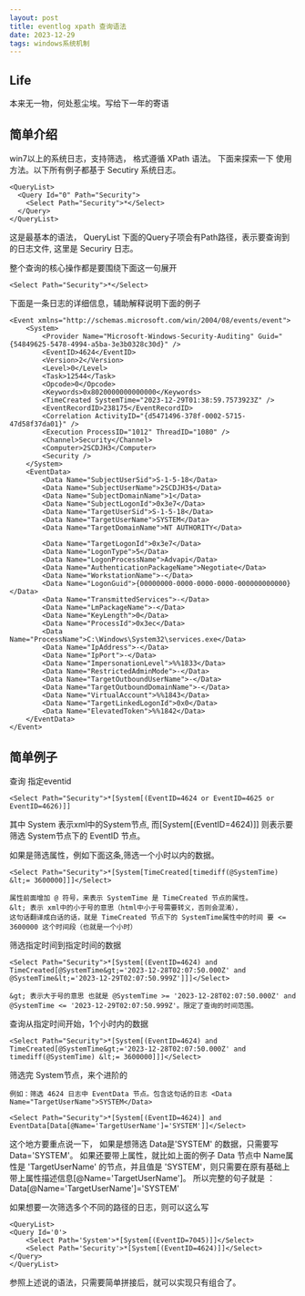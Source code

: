 ```yaml
---
layout: post
title: eventlog xpath 查询语法
date: 2023-12-29
tags: windows系统机制  
---
```


## Life
本来无一物，何处惹尘埃。写给下一年的寄语

## 简单介绍
win7以上的系统日志，支持筛选， 格式遵循 XPath 语法。 下面来探索一下 使用方法。以下所有例子都基于 Secutiry 系统日志。
```
<QueryList>
  <Query Id="0" Path="Security">
    <Select Path="Security">*</Select>
  </Query>
</QueryList>
```

这是最基本的语法， QueryList 下面的Query子项会有Path路径，表示要查询到的日志文件, 这里是 Securiry 日志。

整个查询的核心操作都是要围绕下面这一句展开
```
<Select Path="Security">*</Select>
```

下面是一条日志的详细信息，辅助解释说明下面的例子
```
<Event xmlns="http://schemas.microsoft.com/win/2004/08/events/event">
    <System>
        <Provider Name="Microsoft-Windows-Security-Auditing" Guid="{54849625-5478-4994-a5ba-3e3b0328c30d}" />
        <EventID>4624</EventID>
        <Version>2</Version>
        <Level>0</Level>
        <Task>12544</Task>
        <Opcode>0</Opcode>
        <Keywords>0x8020000000000000</Keywords>
        <TimeCreated SystemTime="2023-12-29T01:38:59.7573923Z" />
        <EventRecordID>238175</EventRecordID>
        <Correlation ActivityID="{d5471496-378f-0002-5715-47d58f37da01}" />
        <Execution ProcessID="1012" ThreadID="1080" />
        <Channel>Security</Channel>
        <Computer>2SCDJH3</Computer>
        <Security />
    </System>
    <EventData>
        <Data Name="SubjectUserSid">S-1-5-18</Data>
        <Data Name="SubjectUserName">2SCDJH3$</Data>
        <Data Name="SubjectDomainName">1</Data>
        <Data Name="SubjectLogonId">0x3e7</Data>
        <Data Name="TargetUserSid">S-1-5-18</Data>
        <Data Name="TargetUserName">SYSTEM</Data>
        <Data Name="TargetDomainName">NT AUTHORITY</Data>
 
        <Data Name="TargetLogonId">0x3e7</Data>
        <Data Name="LogonType">5</Data>
        <Data Name="LogonProcessName">Advapi</Data>
        <Data Name="AuthenticationPackageName">Negotiate</Data>
        <Data Name="WorkstationName">-</Data>
        <Data Name="LogonGuid">{00000000-0000-0000-0000-000000000000}</Data>
        <Data Name="TransmittedServices">-</Data>
        <Data Name="LmPackageName">-</Data>
        <Data Name="KeyLength">0</Data>
        <Data Name="ProcessId">0x3ec</Data>
        <Data Name="ProcessName">C:\Windows\System32\services.exe</Data>
        <Data Name="IpAddress">-</Data>
        <Data Name="IpPort">-</Data>
        <Data Name="ImpersonationLevel">%%1833</Data>
        <Data Name="RestrictedAdminMode">-</Data>
        <Data Name="TargetOutboundUserName">-</Data>
        <Data Name="TargetOutboundDomainName">-</Data>
        <Data Name="VirtualAccount">%%1843</Data>
        <Data Name="TargetLinkedLogonId">0x0</Data>
        <Data Name="ElevatedToken">%%1842</Data>
    </EventData>
</Event>
```

## 简单例子
查询 指定eventid
```
<Select Path="Security">*[System[(EventID=4624 or EventID=4625 or EventID=4626)]]
```

其中 System 表示xml中的System节点, 而[System[(EventID=4624)]] 则表示要 筛选 System节点下的 EventID 节点。

如果是筛选属性，例如下面这条,筛选一个小时以内的数据。
```
<Select Path="Security">*[System[TimeCreated[timediff(@SystemTime) &lt;= 3600000]]]</Select>

属性前面增加 @ 符号，来表示 SystemTime 是 TimeCreated 节点的属性。
&lt; 表示 xml中的小于号的意思（html中小于号需要转义，否则会混淆），
这句话翻译成白话的话，就是 TimeCreated 节点下的 SystemTime属性中的时间 要 <= 3600000 这个时间段（也就是一个小时）
```



筛选指定时间到指定时间的数据
```
<Select Path="Security">*[System[(EventID=4624) and TimeCreated[@SystemTime&gt;='2023-12-28T02:07:50.000Z' and @SystemTime&lt;='2023-12-29T02:07:50.999Z']]]</Select>

&gt; 表示大于号的意思 也就是 @SystemTime >= '2023-12-28T02:07:50.000Z' and @SystemTime <= '2023-12-29T02:07:50.999Z'。限定了查询的时间范围。
```

查询从指定时间开始，1个小时内的数据
```
<Select Path="Security">*[System[(EventID=4624) and TimeCreated[@SystemTime&gt;='2023-12-28T02:07:50.000Z' and timediff(@SystemTime) &lt;= 3600000]]]</Select>
```
筛选完 System节点，来个进阶的
```
例如：筛选 4624 日志中 EventData 节点。包含这句话的日志 <Data Name="TargetUserName">SYSTEM</Data>

<Select Path="Security">*[System[(EventID=4624)] and EventData[Data[@Name='TargetUserName']='SYSTEM']]</Select>
```
这个地方要重点说一下， 如果是想筛选 Data是'SYSTEM' 的数据，只需要写 Data='SYSTEM'。
如果还要带上属性，就比如上面的例子 Data 节点中 Name属性是 'TargetUserName' 的节点，并且值是 'SYSTEM'，则只需要在原有基础上带上属性描述信息[@Name='TargetUserName']。
所以完整的句子就是 ： Data[@Name='TargetUserName']='SYSTEM'


如果想要一次筛选多个不同的路径的日志，则可以这么写
```
<QueryList>
<Query Id='0'>
	<Select Path='System'>*[System[(EventID=7045)]]</Select>
	<Select Path='Security'>*[System[(EventID=4624)]]</Select>
</Query>
</QueryList>
```

参照上述说的语法，只需要简单拼接后，就可以实现只有组合了。

